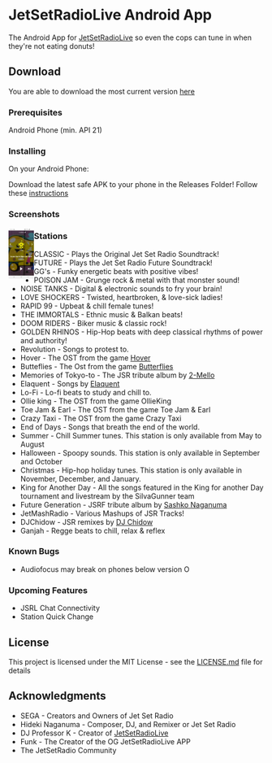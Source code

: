 # JetSetRadioLive Android App
The Android App for [JetSetRadioLive](https://jetsetradio.live/) so even the cops can tune in when they're not eating donuts!


## Download
You are able to download the most current version [here](https://github.com/Mcdonoughd/JetSetRadioLive/releases/)


### Prerequisites

Android Phone (min. API 21)


### Installing

On your Android Phone:

Download the latest safe APK to your phone in the Releases Folder!
Follow these [instructions](https://www.wikihow.tech/Install-APK-Files-on-Android)


### Screenshots

<img src="/screenshot.jpg" alt="screenshot" align="left" height="100" width="50"/>


### Stations
  * CLASSIC - Plays the Original Jet Set Radio Soundtrack!
  * FUTURE - Plays the Jet Set Radio Future Soundtrack!
  * GG's - Funky energetic beats with positive vibes!
  * POISON JAM - Grunge rock & metal with that monster sound!
  * NOISE TANKS - Digital & electronic sounds to fry your brain!
  * LOVE SHOCKERS - Twisted, heartbroken, & love-sick ladies!
  * RAPID 99 - Upbeat & chill female tunes!
  * THE IMMORTALS - Ethnic music & Balkan beats!
  * DOOM RIDERS - Biker music & classic rock!
  * GOLDEN RHINOS - Hip-Hop beats with deep classical rhythms of power and authority!
  * Revolution - Songs to protest to.
  * Hover - The OST from the game [Hover](https://store.steampowered.com/app/280180/Hover/)
  * Butteflies - The Ost from the game [Butterflies](https://le-capitaine.itch.io/butterflies-episode-1)
  * Memories of Tokyo-to - The JSR tribute album by [2-Mello](https://2mellomakes.bandcamp.com/album/memories-of-tokyo-to-an-ode-to-jet-set-radio)
  * Elaquent - Songs by [Elaquent](https://soundcloud.com/Elaquent) 
  * Lo-Fi - Lo-fi beats to study and chill to.
  * Ollie king - The OST from the game OllieKing
  * Toe Jam & Earl - The OST from the game Toe Jam & Earl
  * Crazy Taxi - The OST from the game Crazy Taxi
  * End of Days - Songs that breath the end of the world.
  * Summer - Chill Summer tunes. This station is only available from May to August
  * Halloween - Spoopy sounds. This station is only available in September and October
  * Christmas - Hip-hop holiday tunes. This station is only available in November, December, and January.
  * King for Another Day - All the songs featured in the King for another Day tournament and livestream by the SilvaGunner team
  * Future Generation - JSRF tribute album by [Sashko Naganuma](https://soundcloud.com/highraiser/sets/mfjsrfg)
  * JetMashRadio - Various Mashups of JSR Tracks!
  * DJChidow - JSR remixes by [DJ Chidow](https://www.youtube.com/channel/UCOo9h1giPjMizVrgDuLAV4w)
  * Ganjah - Regge beats to chill, relax & reflex


### Known Bugs
  * Audiofocus may break on phones below version O


### Upcoming Features
  * JSRL Chat Connectivity
  * Station Quick Change


## License

This project is licensed under the MIT License - see the [LICENSE.md](LICENSE.md) file for details


## Acknowledgments

* SEGA - Creators and Owners of Jet Set Radio
* Hideki Naganuma - Composer, DJ, and Remixer or Jet Set Radio
* DJ Professor K - Creator of [JetSetRadioLive](https://jetsetradio.live)
* Funk - The Creator of the OG JetSetRadioLive APP
* The JetSetRadio Community
